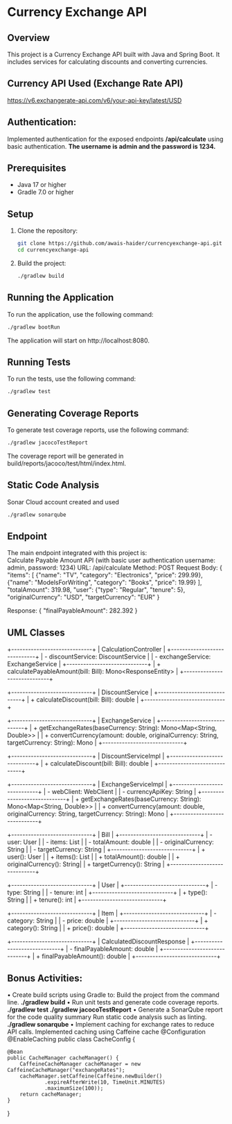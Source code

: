 # Currency Exchange API

## Overview
This project is a Currency Exchange API built with Java and Spring Boot. It includes services for calculating discounts and converting currencies.

## Currency API Used (Exchange Rate API)
https://v6.exchangerate-api.com/v6/your-api-key/latest/USD

## Authentication:
Implemented authentication for the exposed endpoints 
**/api/calculate** using basic authentication. **The username is admin and the password is 1234.**

## Prerequisites
- Java 17 or higher
- Gradle 7.0 or higher

## Setup
1. Clone the repository:
    ```sh
    git clone https://github.com/awais-haider/currencyexchange-api.git
    cd currencyexchange-api
    ```

2. Build the project:
    ```sh
    ./gradlew build
    ```

## Running the Application
To run the application, use the following command:
```sh
./gradlew bootRun
```

The application will start on http://localhost:8080.
## Running Tests
To run the tests, use the following command:
```sh
./gradlew test
```

## Generating Coverage Reports
To generate test coverage reports, use the following command:

```sh
./gradlew jacocoTestReport
```

The coverage report will be generated in build/reports/jacoco/test/html/index.html.

## Static Code Analysis
Sonar Cloud account created and used
```sh
./gradlew sonarqube
```


## Endpoint
The main endpoint integrated with this project is:  
Calculate Payable Amount API (with basic user authentication username: admin, password: 1234)
URL: /api/calculate
Method: POST
Request Body:
{
"items": [
{"name": "TV", "category": "Electronics", "price": 299.99},
{"name": "ModelsForWriting", "category": "Books", "price": 19.99}
],
"totalAmount": 319.98,
"user": {"type": "Regular", "tenure": 5},
"originalCurrency": "USD",
"targetCurrency": "EUR"
}


Response:
{
"finalPayableAmount": 282.392
}




## UML Classes

+-----------------------------+
|      CalculationController  |
+-----------------------------+
| - discountService: DiscountService |
| - exchangeService: ExchangeService |
+-----------------------------+
| + calculatePayableAmount(bill: Bill): Mono<ResponseEntity<CalculatedDiscountResponse>> |
+-----------------------------+

+-----------------------------+
|      DiscountService        |
+-----------------------------+
| + calculateDiscount(bill: Bill): double |
+-----------------------------+

+-----------------------------+
|      ExchangeService        |
+-----------------------------+
| + getExchangeRates(baseCurrency: String): Mono<Map<String, Double>> |
| + convertCurrency(amount: double, originalCurrency: String, targetCurrency: String): Mono<Double> |
+-----------------------------+

+-----------------------------+
|      DiscountServiceImpl    |
+-----------------------------+
| + calculateDiscount(bill: Bill): double |
+-----------------------------+

+-----------------------------+
|      ExchangeServiceImpl    |
+-----------------------------+
| - webClient: WebClient      |
| - currencyApiKey: String    |
+-----------------------------+
| + getExchangeRates(baseCurrency: String): Mono<Map<String, Double>> |
| + convertCurrency(amount: double, originalCurrency: String, targetCurrency: String): Mono<Double> |
+-----------------------------+

+-----------------------------+
|      Bill                   |
+-----------------------------+
| - user: User                |
| - items: List<Item>         |
| - totalAmount: double       |
| - originalCurrency: String  |
| - targetCurrency: String    |
+-----------------------------+
| + user(): User              |
| + items(): List<Item>       |
| + totalAmount(): double     |
| + originalCurrency(): String|
| + targetCurrency(): String  |
+-----------------------------+

+-----------------------------+
|      User                   |
+-----------------------------+
| - type: String              |
| - tenure: int               |
+-----------------------------+
| + type(): String            |
| + tenure(): int             |
+-----------------------------+

+-----------------------------+
|      Item                   |
+-----------------------------+
| - category: String          |
| - price: double             |
+-----------------------------+
| + category(): String        |
| + price(): double           |
+-----------------------------+

+-----------------------------+
|      CalculatedDiscountResponse |
+-----------------------------+
| - finalPayableAmount: double |
+-----------------------------+
| + finalPayableAmount(): double |
+-----------------------------+


## Bonus Activities:
•	Create build scripts using Gradle to: 
Build the project from the command line.    **./gradlew build**
•	Run unit tests and generate code coverage reports. **./gradlew test ./gradlew jacocoTestReport**
•	Generate a SonarQube report for the code quality summary 	Run static code analysis such as linting.  **./gradlew sonarqube**
•	Implement caching for exchange rates to reduce API calls. Implemented caching using Caffeine cache
@Configuration
@EnableCaching
public class CacheConfig {

    @Bean
    public CacheManager cacheManager() {
        CaffeineCacheManager cacheManager = new CaffeineCacheManager("exchangeRates");
        cacheManager.setCaffeine(Caffeine.newBuilder()
                .expireAfterWrite(10, TimeUnit.MINUTES)
                .maximumSize(100));
        return cacheManager;
    }
}